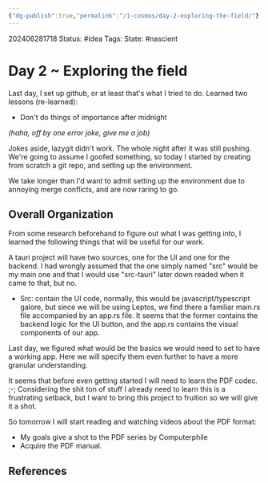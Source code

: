 ```yaml
---
{"dg-publish":true,"permalink":"/1-cosmos/day-2-exploring-the-field/"}
---
```


202406281718
Status: #idea
Tags: 
State: #nascient
# Day 2 ~ Exploring the field
Last day, I set up github, or at least that's what I tried to do.
Learned two lessons (re-learned):
- Don't do things of importance after midnight

*(haha, off by one error joke, give me a job)*

Jokes aside, lazygit didn't work. The whole night after it was still pushing.
We're going to assume I goofed something, so today I started by creating from scratch a git repo, and setting up the environment.

We take longer than I'd want to admit setting up the environment due to annoying merge conflicts, and are now raring to go.

## Overall Organization
From some research beforehand to figure out what I was getting into, I learned the following things that will be useful for our work.

A tauri project will have two sources, one for the UI and one for the backend. I had wrongly assumed that the one simply named "src" would be my main one and that I would use "src-tauri" later down readed when it came to that, but no.

- Src: contain the UI code, normally, this would be javascript/typescript galore, but since we will be using Leptos, we find there a familiar main.rs file accompanied by an app.rs file. It seems that the former contains the backend logic for the UI button, and the app.rs contains the visual components of our app.

Last day, we figured what would be the basics we would need to set to have a working app. Here we will specify them even further to have a more granular understanding.

It seems that before even getting started I will need to learn the PDF codec. ;-;
Considering the shit ton of stuff I already need to learn this is a frustrating setback, but I want to bring this project to fruition so we will give it a shot.

So tomorrow I will start reading and watching videos about the PDF format:
- My goals give a shot to the PDF series by Computerphile
- Acquire the PDF manual.
## References
